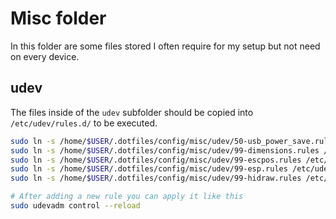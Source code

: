 # Misc folder

In this folder are some files stored I often require for my setup but not need on every device.

## udev

The files inside of the `udev` subfolder should be copied into `/etc/udev/rules.d/` to be executed.

```bash
sudo ln -s /home/$USER/.dotfiles/config/misc/udev/50-usb_power_save.rules /etc/udev/rules.d/50-usb_power_save.rules
sudo ln -s /home/$USER/.dotfiles/config/misc/udev/99-dimensions.rules /etc/udev/rules.d/99-dimensions.rules
sudo ln -s /home/$USER/.dotfiles/config/misc/udev/99-escpos.rules /etc/udev/rules.d/99-escpos.rules
sudo ln -s /home/$USER/.dotfiles/config/misc/udev/99-esp.rules /etc/udev/rules.d/99-esp.rules
sudo ln -s /home/$USER/.dotfiles/config/misc/udev/99-hidraw.rules /etc/udev/rules.d/99-hidraw.rules

# After adding a new rule you can apply it like this
sudo udevadm control --reload
```

